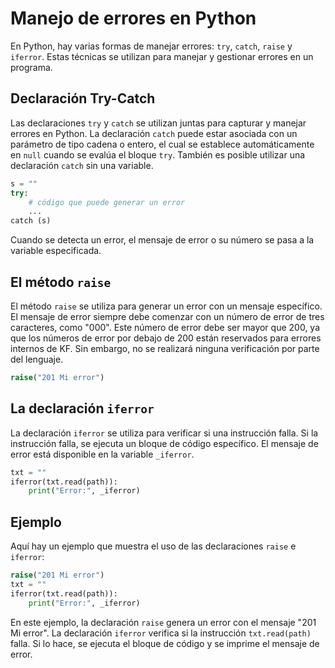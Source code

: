 # Manejo de errores en Python

En Python, hay varias formas de manejar errores: `try`, `catch`, `raise` y `iferror`. Estas técnicas se utilizan para manejar y gestionar errores en un programa.

## Declaración Try-Catch

Las declaraciones `try` y `catch` se utilizan juntas para capturar y manejar errores en Python. La declaración `catch` puede estar asociada con un parámetro de tipo cadena o entero, el cual se establece automáticamente en `null` cuando se evalúa el bloque `try`. También es posible utilizar una declaración `catch` sin una variable.

```python
s = ""
try:
    # código que puede generar un error
    ...
catch (s)
```

Cuando se detecta un error, el mensaje de error o su número se pasa a la variable especificada.

## El método `raise`

El método `raise` se utiliza para generar un error con un mensaje específico. El mensaje de error siempre debe comenzar con un número de error de tres caracteres, como "000". Este número de error debe ser mayor que 200, ya que los números de error por debajo de 200 están reservados para errores internos de KF. Sin embargo, no se realizará ninguna verificación por parte del lenguaje.

```python
raise("201 Mi error")
```

## La declaración `iferror`

La declaración `iferror` se utiliza para verificar si una instrucción falla. Si la instrucción falla, se ejecuta un bloque de código específico. El mensaje de error está disponible en la variable `_iferror`.

```python
txt = ""
iferror(txt.read(path)):
    print("Error:", _iferror)
```

## Ejemplo

Aquí hay un ejemplo que muestra el uso de las declaraciones `raise` e `iferror`:

```python
raise("201 Mi error")
txt = ""
iferror(txt.read(path)):
    print("Error:", _iferror)
```

En este ejemplo, la declaración `raise` genera un error con el mensaje "201 Mi error". La declaración `iferror` verifica si la instrucción `txt.read(path)` falla. Si lo hace, se ejecuta el bloque de código y se imprime el mensaje de error.